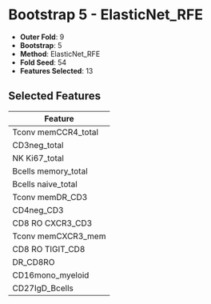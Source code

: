 # Bootstrap 5 - ElasticNet_RFE

- **Outer Fold**: 9
- **Bootstrap**: 5
- **Method**: ElasticNet_RFE
- **Fold Seed**: 54
- **Features Selected**: 13

## Selected Features

| Feature |
|---------|
| Tconv memCCR4_total |
| CD3neg_total |
| NK Ki67_total |
| Bcells memory_total |
| Bcells naive_total |
| Tconv memDR_CD3 |
| CD4neg_CD3 |
| CD8 RO CXCR3_CD3 |
| Tconv memCXCR3_mem |
| CD8 RO TIGIT_CD8 |
| DR_CD8RO |
| CD16mono_myeloid |
| CD27IgD_Bcells |
